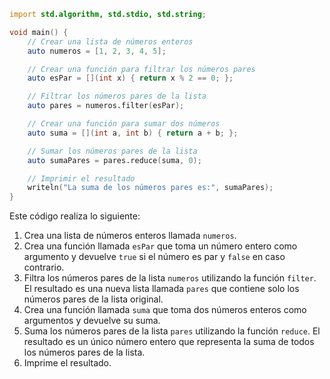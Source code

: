 ```d
import std.algorithm, std.stdio, std.string;

void main() {
    // Crear una lista de números enteros
    auto numeros = [1, 2, 3, 4, 5];

    // Crear una función para filtrar los números pares
    auto esPar = [](int x) { return x % 2 == 0; };

    // Filtrar los números pares de la lista
    auto pares = numeros.filter(esPar);

    // Crear una función para sumar dos números
    auto suma = [](int a, int b) { return a + b; };

    // Sumar los números pares de la lista
    auto sumaPares = pares.reduce(suma, 0);

    // Imprimir el resultado
    writeln("La suma de los números pares es:", sumaPares);
}
```

Este código realiza lo siguiente:

1. Crea una lista de números enteros llamada `numeros`.
2. Crea una función llamada `esPar` que toma un número entero como argumento y devuelve `true` si el número es par y `false` en caso contrario.
3. Filtra los números pares de la lista `numeros` utilizando la función `filter`. El resultado es una nueva lista llamada `pares` que contiene solo los números pares de la lista original.
4. Crea una función llamada `suma` que toma dos números enteros como argumentos y devuelve su suma.
5. Suma los números pares de la lista `pares` utilizando la función `reduce`. El resultado es un único número entero que representa la suma de todos los números pares de la lista.
6. Imprime el resultado.
